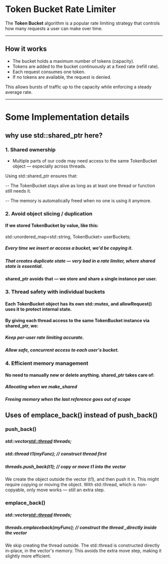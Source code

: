 # Token Bucket Rate Limiter

The **Token Bucket** algorithm is a popular rate limiting strategy that controls how many requests a user can make over time.

---

## How it works

- The bucket holds a maximum number of tokens (capacity).
- Tokens are added to the bucket continuously at a fixed rate (refill rate).
- Each request consumes one token.
- If no tokens are available, the request is denied.

This allows bursts of traffic up to the capacity while enforcing a steady average rate.

---

# Some Implementation details

## why use std::shared_ptr here?

### 1. Shared ownership

- Multiple parts of our code may need access to the same TokenBucket object — especially across threads.

Using std::shared_ptr ensures that:

-- The TokenBucket stays alive as long as at least one thread or function still needs it.

-- The memory is automatically freed when no one is using it anymore.

### 2. Avoid object slicing / duplication

#### If we stored TokenBucket by value, like this:

std::unordered_map<std::string, TokenBucket> userBuckets;

##### Every time we insert or access a bucket, we'd be copying it.

##### That creates duplicate state — very bad in a rate limiter, where shared state is essential.

#### shared_ptr avoids that — we store and share a single instance per user.

### 3. Thread safety with individual buckets

#### Each TokenBucket object has its own std::mutex, and allowRequest() uses it to protect internal state.

#### By giving each thread access to the same TokenBucket instance via shared_ptr, we:

##### Keep per-user rate limiting accurate.

##### Allow safe, concurrent access to each user's bucket.

### 4. Efficient memory management

#### No need to manually new or delete anything. shared_ptr takes care of:

##### Allocating when we make_shared

##### Freeing memory when the last reference goes out of scope

## Uses of emplace_back() instead of push_back()

### push_back()

##### std::vector<std::thread> threads;

##### std::thread t1(myFunc); // construct thread first

##### threads.push_back(t1); // copy or move t1 into the vector

We create the object outside the vector (t1), and then push it in.
This might require copying or moving the object.
With std::thread, which is non-copyable, only move works — still an extra step.

### emplace_back()

##### std::vector<std::thread> threads;

##### threads.emplace*back(myFunc); // construct the thread \_directly inside the vector*

We skip creating the thread outside.
The std::thread is constructed directly in-place, in the vector's memory.
This avoids the extra move step, making it slightly more efficient.
